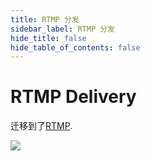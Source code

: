```yaml
---
title: RTMP 分发
sidebar_label: RTMP 分发
hide_title: false
hide_table_of_contents: false
---
```


# RTMP Delivery

迁移到了[RTMP](./rtmp.md).

![](https://ossrs.net/gif/v1/sls.gif?site=ossrs.net&path=/lts/doc/zh/v5/delivery-rtmp)


